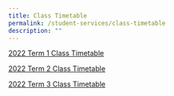 ```yaml
---
title: Class Timetable
permalink: /student-services/class-timetable
description: ""
---
```

<p><a href="/files/2022%20Term%201%20Class_Final_wef%2010%20Jan_v2%20for%20website.pdf" target="">2022 Term 1 Class Timetable</a></p>
<p><a href="/files/2022%20Term%202%20Class_Final_wef%2021%20Mar_v2%20for%20website.pdf" target="">2022 Term 2 Class Timetable</a></p>
<p><a href="/files/2022_Class_Term%203_for%20website_final.pdf" target="">2022 Term 3 Class Timetable</a></p>